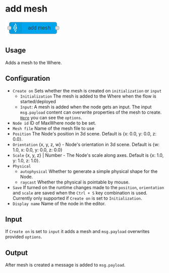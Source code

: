 # add mesh

![add light](../img/add-mesh-node.png)

## Usage

Adds a mesh to the Where.

## Configuration

- `Create on` Sets whether the mesh is created on `initialization` or `input`
  - `Initialization` The mesh is added to the Where when the flow is started/deployed
  - `Input`: A mesh is added when the node gets an input. The input `msg.payload` content can overwrite properties of the mesh to create. [`Here`](https://github.com/MaxWhere/mxw-devguide/blob/master/docs/api/mesh.md#new-meshoptions) you can see the `options`.
- `Node id` ID of MaxWhere node to be set.
- `Mesh file` Name of the mesh file to use
- `Position` The Node's position in 3d scene. Default is {x: 0.0, y: 0.0, z: 0.0}.
- `Orientation` {x, y, z, w} - Node's orientation in 3d scene. Default is {w: 1.0, x: 0.0, y: 0.0, z: 0.0}
- `Scale` {x, y, z} | Number - The Node's scale along axes. Default is {x: 1.0, y: 1.0, z: 1.0}.
- `Physical`
  - `autophysical` Whether to generate a simple physical shape for the Node.
  - `raycast` Whether the physical is pointable by mouse.
- `Save` If turned on the runtime changes made to the `position`, `orientation` and `scale` are saved when the `Ctrl + S` key combination is used. Currently only supported if `Create on` is set to `Initialization`.
- `Display name` Name of the node in the editor.

## Input

If `Create on` is set to `input` it adds a mesh and `msg.payload` overwrites provided `options`.

## Output

After mesh is created a message is added to `msg.payload`.
